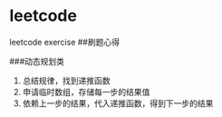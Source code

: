 # leetcode
leetcode exercise
##刷题心得

###动态规划类
1. 总结规律，找到递推函数
2. 申请临时数组，存储每一步的结果值
3. 依赖上一步的结果，代入递推函数，得到下一步的结果




